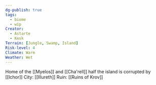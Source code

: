```yaml
---
dg-publish: true
tags:
  - biome
  - wip
Creator:
  - Astarte
  - Kesk
Terrain: [Jungle, Swamp, Island]
Risk-level: 4
Climate: Warm
Weather: Wet
---
```


Home of the [[Myelos]] and [[Cha'rell]]
half the island is corrupted by [[Ichor]]
City: [[Illureth]]
Ruin: [[Ruins of Krov]]